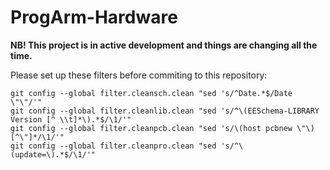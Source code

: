 ProgArm-Hardware
================
**NB! This project is in active development and things are changing all the time.**

Please set up these filters before commiting to this repository:
```
git config --global filter.cleansch.clean "sed 's/^Date.*$/Date \"\"/'"
git config --global filter.cleanlib.clean "sed 's/^\(EESchema-LIBRARY Version [^ \\t]*\).*$/\1/'"
git config --global filter.cleanpcb.clean "sed 's/\(host pcbnew \"\)[^\"]*/\1/'"
git config --global filter.cleanpro.clean "sed 's/^\(update=\).*$/\1/'"

```
